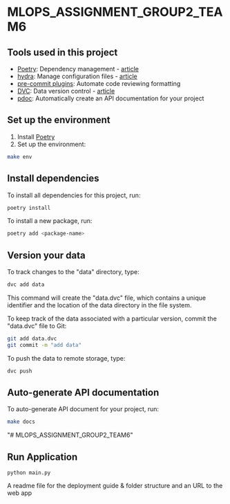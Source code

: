 # MLOPS_ASSIGNMENT_GROUP2_TEAM6

## Tools used in this project

- [Poetry](https://towardsdatascience.com/how-to-effortlessly-publish-your-python-package-to-pypi-using-poetry-44b305362f9f): Dependency management - [article](https://mathdatasimplified.com/2023/06/12/poetry-a-better-way-to-manage-python-dependencies/)
- [hydra](https://hydra.cc/): Manage configuration files - [article](https://mathdatasimplified.com/2023/05/25/stop-hard-coding-in-a-data-science-project-use-configuration-files-instead/)
- [pre-commit plugins](https://pre-commit.com/): Automate code reviewing formatting
- [DVC](https://dvc.org/): Data version control - [article](https://mathdatasimplified.com/2023/02/20/introduction-to-dvc-data-version-control-tool-for-machine-learning-projects-2/)
- [pdoc](https://github.com/pdoc3/pdoc): Automatically create an API documentation for your project

## Set up the environment

1. Install [Poetry](https://python-poetry.org/docs/#installation)
2. Set up the environment:

```bash
make env
```

## Install dependencies

To install all dependencies for this project, run:

```bash
poetry install
```

To install a new package, run:

```bash
poetry add <package-name>
```

## Version your data

To track changes to the "data" directory, type:

```bash
dvc add data
```

This command will create the "data.dvc" file, which contains a unique identifier and the location of the data directory in the file system.

To keep track of the data associated with a particular version, commit the "data.dvc" file to Git:

```bash
git add data.dvc
git commit -m "add data"
```

To push the data to remote storage, type:

```bash
dvc push
```

## Auto-generate API documentation

To auto-generate API document for your project, run:

```bash
make docs
```

"# MLOPS_ASSIGNMENT_GROUP2_TEAM6"

## Run Application

```
python main.py

```

A readme file for the deployment guide & folder structure and an URL to the
web app
